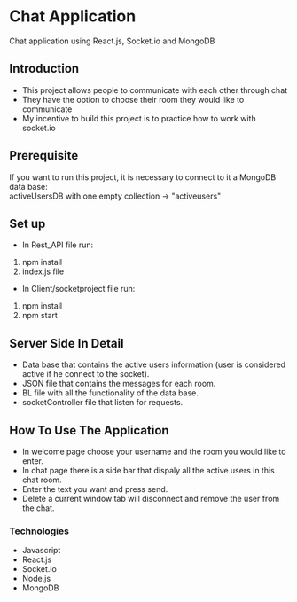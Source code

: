 # Chat Application
Chat application using React.js, Socket.io and MongoDB

## Introduction
- This project allows people to communicate with each other through chat
- They have the option to choose their room they would like to communicate
- My incentive to build this project is to practice how to work with socket.io

## Prerequisite
If you want to run this project, it is necessary to connect to it a MongoDB data base:\
activeUsersDB with one empty collection -> "activeusers" 

## Set up
- In Rest_API file run:
1. npm install
2. index.js file
- In Client/socketproject file run:
1. npm install
2. npm start

## Server Side In Detail
- Data base that contains the active users information (user is considered active if he connect to the socket).
- JSON file that contains the messages for each room.
- BL file with all the functionality of the data base.
- socketController file that listen for requests.

## How To Use The Application
- In welcome page choose your username and the room you would like to enter.
- In chat page there is a side bar that dispaly all the active users in this chat room.
- Enter the text you want and press send.
- Delete a current window tab will disconnect and remove the user from the chat.

### Technologies
- Javascript
- React.js
- Socket.io
- Node.js
- MongoDB

